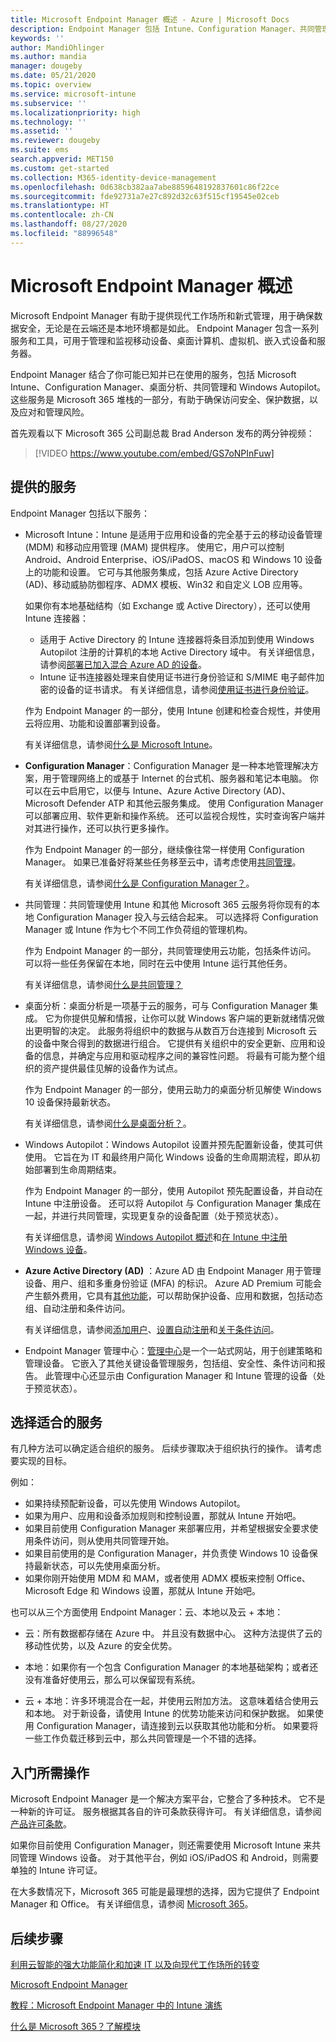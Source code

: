 ```yaml
---
title: Microsoft Endpoint Manager 概述 - Azure | Microsoft Docs
description: Endpoint Manager 包括 Intune、Configuration Manager、共同管理、桌面分析、Windows Autopilot 和管理中心，用户可以使用这些功能管理所有设备，包括本地设备。
keywords: ''
author: MandiOhlinger
ms.author: mandia
manager: dougeby
ms.date: 05/21/2020
ms.topic: overview
ms.service: microsoft-intune
ms.subservice: ''
ms.localizationpriority: high
ms.technology: ''
ms.assetid: ''
ms.reviewer: dougeby
ms.suite: ems
search.appverid: MET150
ms.custom: get-started
ms.collection: M365-identity-device-management
ms.openlocfilehash: 0d638cb382aa7abe8859648192837601c86f22ce
ms.sourcegitcommit: fde92731a7e27c892d32c63f515cf19545e02ceb
ms.translationtype: HT
ms.contentlocale: zh-CN
ms.lasthandoff: 08/27/2020
ms.locfileid: "88996548"
---
```

# <a name="microsoft-endpoint-manager-overview"></a>Microsoft Endpoint Manager 概述

Microsoft Endpoint Manager 有助于提供现代工作场所和新式管理，用于确保数据安全，无论是在云端还是本地环境都是如此。 Endpoint Manager 包含一系列服务和工具，可用于管理和监视移动设备、桌面计算机、虚拟机、嵌入式设备和服务器。

Endpoint Manager 结合了你可能已知并已在使用的服务，包括 Microsoft Intune、Configuration Manager、桌面分析、共同管理和 Windows Autopilot。 这些服务是 Microsoft 365 堆栈的一部分，有助于确保访问安全、保护数据，以及应对和管理风险。

首先观看以下 Microsoft 365 公司副总裁 Brad Anderson 发布的两分钟视频：

> [!VIDEO https://www.youtube.com/embed/GS7oNPInFuw]

## <a name="what-you-get"></a>提供的服务

Endpoint Manager 包括以下服务：

- Microsoft Intune：Intune 是适用于应用和设备的完全基于云的移动设备管理 (MDM) 和移动应用管理 (MAM) 提供程序。 使用它，用户可以控制 Android、Android Enterprise、iOS/iPadOS、macOS 和 Windows 10 设备上的功能和设置。 它可与其他服务集成，包括 Azure Active Directory (AD)、移动威胁防御程序、ADMX 模板、Win32 和自定义 LOB 应用等。

  如果你有本地基础结构（如 Exchange 或 Active Directory），还可以使用 Intune 连接器：

  - 适用于 Active Directory 的 Intune 连接器将条目添加到使用 Windows Autopilot 注册的计算机的本地 Active Directory 域中。 有关详细信息，请参阅[部署已加入混合 Azure AD 的设备](./autopilot/windows-autopilot-hybrid.md)。
  - Intune 证书连接器处理来自使用证书进行身份验证和 S/MIME 电子邮件加密的设备的证书请求。 有关详细信息，请参阅[使用证书进行身份验证](./intune/protect/certificates-configure.md)。

  作为 Endpoint Manager 的一部分，使用 Intune 创建和检查合规性，并使用云将应用、功能和设置部署到设备。

  有关详细信息，请参阅[什么是 Microsoft Intune](/intune/fundamentals/what-is-intune)。

- **Configuration Manager**：Configuration Manager 是一种本地管理解决方案，用于管理网络上的或基于 Internet 的台式机、服务器和笔记本电脑。 你可以在云中启用它，以便与 Intune、Azure Active Directory (AD)、Microsoft Defender ATP 和其他云服务集成。 使用 Configuration Manager 可以部署应用、软件更新和操作系统。 还可以监视合规性，实时查询客户端并对其进行操作，还可以执行更多操作。

  作为 Endpoint Manager 的一部分，继续像往常一样使用 Configuration Manager。 如果已准备好将某些任务移至云中，请考虑使用[共同管理](/configmgr/comanage/)。

  有关详细信息，请参阅[什么是 Configuration Manager？](/configmgr/core/understand/introduction)。

- 共同管理：共同管理使用 Intune 和其他 Microsoft 365 云服务将你现有的本地 Configuration Manager 投入与云结合起来。 可以选择将 Configuration Manager 或 Intune 作为七个不同工作负荷组的管理机构。

  作为 Endpoint Manager 的一部分，共同管理使用云功能，包括条件访问。 可以将一些任务保留在本地，同时在云中使用 Intune 运行其他任务。

  有关详细信息，请参阅[什么是共同管理？](/configmgr/comanage/overview)

- 桌面分析：桌面分析是一项基于云的服务，可与 Configuration Manager 集成。 它为你提供见解和情报，让你可以就 Windows 客户端的更新就绪情况做出更明智的决定。 此服务将组织中的数据与从数百万台连接到 Microsoft 云的设备中聚合得到的数据进行组合。 它提供有关组织中的安全更新、应用和设备的信息，并确定与应用和驱动程序之间的兼容性问题。 将最有可能为整个组织的资产提供最佳见解的设备作为试点。

  作为 Endpoint Manager 的一部分，使用云助力的桌面分析见解使 Windows 10 设备保持最新状态。

  有关详细信息，请参阅[什么是桌面分析？](/configmgr/desktop-analytics/overview)。

- Windows Autopilot：Windows Autopilot 设置并预先配置新设备，使其可供使用。 它旨在为 IT 和最终用户简化 Windows 设备的生命周期流程，即从初始部署到生命周期结束。

  作为 Endpoint Manager 的一部分，使用 Autopilot 预先配置设备，并自动在 Intune 中注册设备。 还可以将 Autopilot 与 Configuration Manager 集成在一起，并进行共同管理，实现更复杂的设备配置（处于预览状态）。

  有关详细信息，请参阅 [Windows Autopilot 概述](/windows/deployment/windows-autopilot/windows-autopilot)和[在 Intune 中注册 Windows 设备](./autopilot/enrollment-autopilot.md)。

- **Azure Active Directory (AD)** ：Azure AD 由 Endpoint Manager 用于管理设备、用户、组和多重身份验证 (MFA) 的标识。 Azure AD Premium 可能会产生额外费用，它具有[其他功能](https://azure.microsoft.com/pricing/details/active-directory/)，可以帮助保护设备、应用和数据，包括动态组、自动注册和条件访问。

  有关详细信息，请参阅[添加用户](./intune/fundamentals/users-add.md)、[设置自动注册](./intune/enrollment/windows-enroll.md)和[关于条件访问](./intune/protect/conditional-access.md)。

- Endpoint Manager 管理中心：[管理中心](https://go.microsoft.com/fwlink/?linkid=2109431)是一个一站式网站，用于创建策略和管理设备。 它嵌入了其他关键设备管理服务，包括组、安全性、条件访问和报告。 此管理中心还显示由 Configuration Manager 和 Intune 管理的设备（处于预览状态）。

## <a name="choose-whats-right-for-you"></a>选择适合的服务

有几种方法可以确定适合组织的服务。 后续步骤取决于组织执行的操作。 请考虑要实现的目标。

例如：

- 如果持续预配新设备，可以先使用 Windows Autopilot。
- 如果为用户、应用和设备添加规则和控制设置，那就从 Intune 开始吧。
- 如果目前使用 Configuration Manager 来部署应用，并希望根据安全要求使用条件访问，则从使用共同管理开始。
- 如果目前使用的是 Configuration Manager，并负责使 Windows 10 设备保持最新状态，可以先使用桌面分析。
- 如果你刚开始使用 MDM 和 MAM，或者使用 ADMX 模板来控制 Office、Microsoft Edge 和 Windows 设置，那就从 Intune 开始吧。

也可以从三个方面使用 Endpoint Manager：云、本地以及云 + 本地：

- 云：所有数据都存储在 Azure 中。 并且没有数据中心。 这种方法提供了云的移动性优势，以及 Azure 的安全优势。

- 本地：如果你有一个包含 Configuration Manager 的本地基础架构；或者还没有准备好使用云，那么可以保留现有系统。

- 云 + 本地：许多环境混合在一起，并使用云附加方法。 这意味着结合使用云和本地。 对于新设备，请使用 Intune 的优势功能来访问和保护数据。 如果使用 Configuration Manager，请连接到云以获取其他功能和分析。 如果要将一些工作负载迁移到云中，那么共同管理是一个不错的选择。

## <a name="what-you-need-to-get-started"></a>入门所需操作

Microsoft Endpoint Manager 是一个解决方案平台，它整合了多种技术。 它不是一种新的许可证。 服务根据其各自的许可条款获得许可。 有关详细信息，请参阅[产品许可条款](https://www.microsoft.com/licensing/product-licensing/products)。

如果你目前使用 Configuration Manager，则还需要使用 Microsoft Intune 来共同管理 Windows 设备。 对于其他平台，例如 iOS/iPadOS 和 Android，则需要单独的 Intune 许可证。

在大多数情况下，Microsoft 365 可能是最理想的选择，因为它提供了 Endpoint Manager 和 Office。 有关详细信息，请参阅 [Microsoft 365](https://www.microsoft.com/licensing/product-licensing/microsoft-365-enterprise)。

## <a name="next-steps"></a>后续步骤

[利用云智能的强大功能简化和加速 IT 以及向现代工作场所的转变](https://www.microsoft.com/microsoft-365/blog/2019/11/04/use-the-power-of-cloud-intelligence-to-simplify-and-accelerate-it-and-the-move-to-a-modern-workplace/)

[Microsoft Endpoint Manager](https://www.microsoft.com/microsoft-365/microsoft-endpoint-manager)

[教程：Microsoft Endpoint Manager 中的 Intune 演练](/intune/fundamentals/tutorial-walkthrough-endpoint-manager)

[什么是 Microsoft 365？了解模块](/learn/modules/what-is-m365/index)